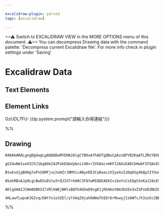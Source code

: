```yaml
---

excalidraw-plugin: parsed
tags: [excalidraw]

---
```

==⚠  Switch to EXCALIDRAW VIEW in the MORE OPTIONS menu of this document. ⚠== You can decompress Drawing data with the command palette: 'Decompress current Excalidraw file'. For more info check in plugin settings under 'Saving'


# Excalidraw Data
## Text Elements
## Element Links
GzUDL7FU: {{tp.system.prompt("請輸入你得連結")}}

%%
## Drawing
```compressed-json
N4KAkARALgngDgUwgLgAQQQDwMYEMA2AlgCYBOuA7hADTgQBuCpAzoQPYB2KqATLZMzYBXUtiRoIACyhQ4zZAHoFAc0JRJQgEYA6bGwC2CgF7N6hbEcK4OCtptbErHALRY8RMpWdx8Q1TdIEfARcZgRmBShcZQUebQBWbQBGGjoghH0EDihmbgBtcDBQMBKIEm4IAHEjAFUAEQAZAHYAMRrUkshYRAqMzQRiYlxNYI7SzG5neIAGABZtJvj+UphJ

gGZ4uNm1xeXIChJ1bgAOeIA2PakEQmVpbni148vrZVG0acvmKFI2AGsEADCbHwbFIFQAxEkEFCoWNIJpcNhfsofkIOMQgSCwRJvtZmHBcIFsnCIAAzQj4fAAZVgb3Qgg8JK+P3+AHVDpJuHxCgJvn8EDSYHSIAzypdUbcOOFcmgkpc2ATsGpVrLph8eRAUcI4ABJYgy1B5AC6l1J5Eyeu4HCElMuhHRWAquGmJNR6KlzANxU60Hg4lQax5AF9Pgg

BtwksdjgBOHg7aPnS6MFjsLhoHZrJNMVicABynDE3Ca0aaczVZyeGsIzDq6Sg4bQpIIYUummE6IAosFMtkDdbbRqhHAhvXiBGmjwozwkvFozt4rNLkQOL8KtJZPIlGRCIxtMo2GxXghdAYFOTggpiAokjrp786hOABJ1AAaZ3oACsKA1HwBHSrmJIdQfkYAD6szYJo/7eAoZgIBQAD8Qj4gAvNujCgcuq5LmwSINqgTb4C2GrMO4/oFJ0YByjyVE

8kahRBuAJp0LgcBwDSuD1tw3rQJIGT+hARC3FAYwMIQ8EAEKIsiboYsCoIQqSSnKaJ2AiESUA6vW+g0iygLydi6CQtCJmqepWSadpUlIlqaJyViFS4hw+KEhZZmkBpWkZC0FLUrSAmimOywQGpHkWV5Ol8myHJcsFoWedpun8oKwqBe5CUZAASsIkrShGcXmdkEUAPKKsqEZqgVYVFdpLScFALS4PoFIqqgSyFCFhWWd59VUoQRj+jw6qlPF4XaQ

AKlgUAAIJCWm6DBKSIlVRlkWEjNHlsBQfG4GOaD9vgK1jRkHbotNm3bSEe3oISPxUEdNUZOdd3jX6FSyaJpE/JSL7cCW8w8O1pRfcC+AAJrcGc5wJGcgPBUYB76NxGr0AQQj+kkDEPd1+jZXZHoGhAH3BSiJB9QNXLDZApPEDSCBwPcJOkCQACybDEAgp3DME12EcRpQ05iCloN6kAScC11E8oCIABTTk01C8EkCtKyr0wJAAlCSmUIMoNqEu90u

4HLawfLwpuK3GZvq/EWtYx1o3ZEl/ylVAqZ9jah0dWaTUIDrDrMxwyjIz6WTc/h3zo5c2BEAzaCRwglwcL73AJ/KQhQMu/oJ/bpR2B+CDYDkVLJ3AbMc1zIz4XzicdYibuMONB74CHpTdAF6RF6mJJqV8BivT0+2ezheG882tc+vgoQzV3jfN1ansMeAIZ0Oe4TcYxQZAA==
```
%%